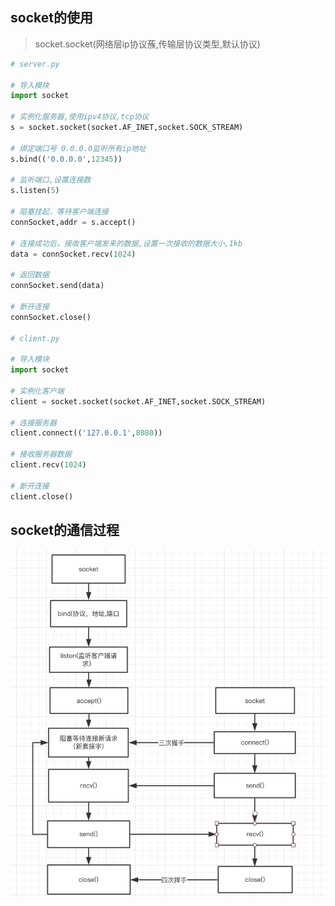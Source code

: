 ## socket的使用

> socket.socket(网络层ip协议蔟,传输层协议类型,默认协议)

```py
# server.py

# 导入模块
import socket

# 实例化服务器,使用ipv4协议,tcp协议
s = socket.socket(socket.AF_INET,socket.SOCK_STREAM)

# 绑定端口号 0.0.0.0监听所有ip地址
s.bind(('0.0.0.0',12345)) 

# 监听端口,设置连接数 
s.listen(5)

# 阻塞挂起，等待客户端连接
connSocket,addr = s.accept()

# 连接成功后，接收客户端发来的数据,设置一次接收的数据大小,1kb
data = connSocket.recv(1024)

# 返回数据
connSocket.send(data)

# 断开连接
connSocket.close()

# client.py

# 导入模块
import socket

# 实例化客户端
client = socket.socket(socket.AF_INET,socket.SOCK_STREAM)

# 连接服务器
client.connect(('127.0.0.1',8080))

# 接收服务器数据
client.recv(1024)

# 断开连接
client.close()
```

## socket的通信过程

![](../imgs/tcp.png)


